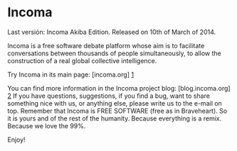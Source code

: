 Incoma
======

Last versión: Incoma Akiba Edition. Released on 10th of March of 2014.

Incoma is a free software debate platform whose aim is to facilitate conversations between thousands of people simultaneously, to allow the construction of a real global collective intelligence.

Try Incoma in its main page: [incoma.org] [1]

You can find more information in the Incoma project blog: [blog.incoma.org] [2] If you have questions, suggestions, if you find a bug, want to share something nice with us, or anything else, please write us to the e-mail on top.
Remember that Incoma is FREE SOFTWARE (free as in Braveheart). So it is yours and of the rest of the humanity. Because everything is a remix. Because we love the 99%.

Enjoy!

[1]: http://incoma.org/        "incoma.org"
[2]: http://blog.incoma.org/        "blog.incoma.org"
